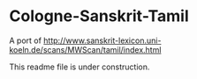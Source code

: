 # Cologne-Sanskrit-Tamil
A port of http://www.sanskrit-lexicon.uni-koeln.de/scans/MWScan/tamil/index.html 

This readme file is under construction.
